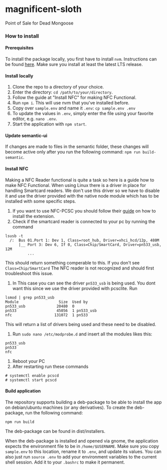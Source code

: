 # magnificent-sloth
Point of Sale for Dead Mongoose

### How to install

#### Prerequisites
To install the package locally, you first have to install `nvm`. Instructions can be found [here](https://github.com/nvm-sh/nvm#installing-and-updating).
Make sure you install at least the latest LTS release.

#### Install locally
1. Clone the repo to a directory of your choice.
1. Enter the directory: `cd /path/to/your/directory`.
1. Follow the guide at "Install NFC" for making NFC Functional.
1. Run `npm i`. This will use nvm that you've installed before.
1. Copy over `sample.env` and name it `.env`: `cp sample.env .env` 
1. To update the values in `.env`, simply enter the file using your favorite editor, e.g. `nano .env`.
1. Start the application with `npm start`.

#### Update semantic-ui
If changes are made to files in the semantic folder, these changes will become active only after you run the following command:
`npm run build-semantic`.

#### Install NFC
Making a NFC Reader functional is quite a task so here is a guide how to make NFC Functional. When using Linux there is a driver in place for handling Smartcard readers. We don't use this driver so we have to disable it and use the driver provided with the native node module which has to be installed with some specific steps.

1. If you want to use NFC-PCSC you should follow their [guide](https://www.npmjs.com/package/nfc-pcsc) on how to install the extension.
1. Check if the smartcard reader is connected to your pc by running the command 
```console
lsusb -t 
  /:  Bus 01.Port 1: Dev 1, Class=root_hub, Driver=xhci_hcd/12p, 480M
      |__ Port 3: Dev 6, If 0, Class=Chip/SmartCard, Driver=pn533_usb, 12M
          ...
```
This should return something comperable to this. If you don't see `Class=Chip/SmartCard` The NFC reader is not recognized and should first troubleshoot this issue.
1. In This case you can see the driver `pn533_usb` is being used. You dont want this since we use the driver provided with pcsclite. Run 
```console
lsmod | grep pn533_usb
Module                  Size  Used by
pn533_usb              20480  0
pn533                  45056  1 pn533_usb
nfc                   131072  1 pn533
```
This will return a list of drivers being used and these need to be disabled.
1. Run `sudo nano /etc/modprobe.d` and insert all the modules likes this:
```
pn533_usb
pn533
nfc
```
1. Reboot your PC
1. After restarting run these commands
```
# systemctl enable pcscd
# systemctl start pcscd
```

#### Build application
The repository supports building a deb-package to be able to install the app on debian/ubuntu machines (or any derivatives). To create the deb-package, run the following command:

`npm run build`

The deb-package can be found in dist/installers.

When the deb-package is installed and opened via gnome, the application expects the environment file to be in `/home/$USERNAME`. Make sure you copy `sample.env` to this location, rename it to `.env`, and update its values.
You can also just run `source .env` to add your environment variables to the current shell session. Add it to your `.bashrc` to make it permanent.
